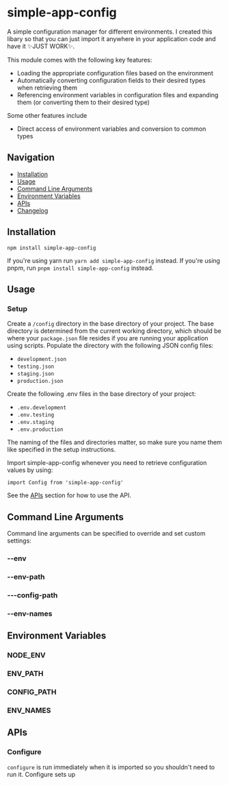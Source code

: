 # simple-app-config
A simple configuration manager for different environments. I created this libary so that you can just import it anywhere in your application code and have it ✨JUST WORK✨.

This module comes with the following key features:
- Loading the appropriate configuration files based on the environment
- Automatically converting configuration fields to their desired types when retrieving them
- Referencing environment variables in configuration files and expanding them (or converting them to their desired type)

Some other features include 
- Direct access of environment variables and conversion to common types

## Navigation
* [Installation](#installation)
* [Usage](#usage)
* [Command Line Arguments](#command-line-arguments)
* [Environment Variables](#environment-variables)
* [APIs](#apis)
* [Changelog](./CHANGELOG.md)

## Installation
```
npm install simple-app-config
```

If you're using yarn run `yarn add simple-app-config` instead. If you're using pnpm, run `pnpm install simple-app-config` instead.

## Usage
### Setup
Create a `/config` directory in the base directory of your project. The base directory is determined from the current working directory, which should be where your `package.json` file resides if you are running your application using scripts. Populate the directory with the following JSON config files:
- `development.json`
- `testing.json`
- `staging.json`
- `production.json`

Create the following .env files in the base directory of your project:
- `.env.development`
- `.env.testing`
- `.env.staging`
- `.env.production`

The naming of the files and directories matter, so make sure you name them like specified in the setup instructions.


Import simple-app-config whenever you need to retrieve configuration values by using:
```
import Config from 'simple-app-config'
```

See the [APIs](#APIs) section for how to use the API.

## Command Line Arguments
Command line arguments can be specified to override and set custom settings:

### --env

### --env-path

### ---config-path

### --env-names

## Environment Variables

### NODE_ENV

### ENV_PATH

### CONFIG_PATH

### ENV_NAMES

## APIs
### Configure
`configure` is run immediately when it is imported so you shouldn't need to run it. Configure sets up

## 

